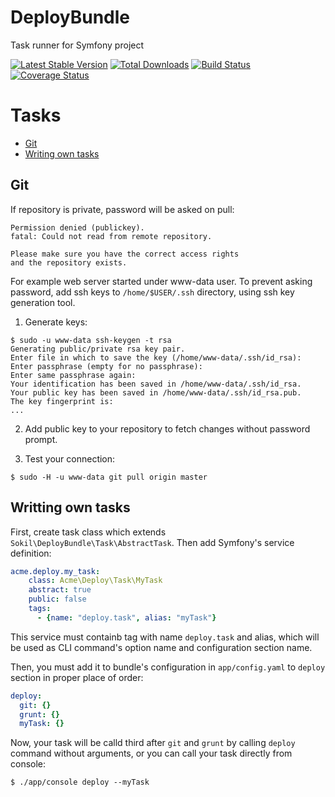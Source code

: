 DeployBundle
============

Task runner for Symfony project

[![Latest Stable Version](https://poser.pugx.org/sokil/deploy-bundle/v/stable.png)](https://packagist.org/packages/sokil/deploy-bundle)
[![Total Downloads](http://img.shields.io/packagist/dt/sokil/deploy-bundle.svg)](https://packagist.org/packages/sokil/deploy-bundle)
[![Build Status](https://travis-ci.org/sokil/DeployBundle.png?branch=master&1)](https://travis-ci.org/sokil/DeployBundle)
[![Coverage Status](https://coveralls.io/repos/github/sokil/DeployBundle/badge.svg?branch=master)](https://coveralls.io/github/sokil/DeployBundle?branch=master)

# Tasks

* [Git](#git)
* [Writing own tasks](#writting-own-tasks)

## Git

If repository is private, password will be asked on pull:

```
Permission denied (publickey).
fatal: Could not read from remote repository.

Please make sure you have the correct access rights
and the repository exists.
```

For example web server started under www-data user. To prevent asking password, 
add ssh keys to `/home/$USER/.ssh` directory, using ssh key generation tool. 

1) Generate keys: 

```
$ sudo -u www-data ssh-keygen -t rsa
Generating public/private rsa key pair.
Enter file in which to save the key (/home/www-data/.ssh/id_rsa): 
Enter passphrase (empty for no passphrase): 
Enter same passphrase again: 
Your identification has been saved in /home/www-data/.ssh/id_rsa.
Your public key has been saved in /home/www-data/.ssh/id_rsa.pub.
The key fingerprint is:
...
```

2) Add public key to your repository to fetch changes without password prompt.

3) Test your connection:
```
$ sudo -H -u www-data git pull origin master
```

## Writting own tasks

First, create task class which extends `Sokil\DeployBundle\Task\AbstractTask`. Then add Symfony's service definition:

```yaml
acme.deploy.my_task:
    class: Acme\Deploy\Task\MyTask
    abstract: true
    public: false
    tags:
      - {name: "deploy.task", alias: "myTask"}
```

This service must containb tag with name `deploy.task` and alias, which will be used as CLI command's option name and configuration section name.

Then, you must add it to bundle's configuration in `app/config.yaml` to `deploy` section in proper place of order:

```yaml
deploy:
  git: {}
  grunt: {}
  myTask: {}
```

Now, your task will be calld third after `git` and `grunt` by calling `deploy` command without arguments, or you can call your task directly from console:

```
$ ./app/console deploy --myTask
```
